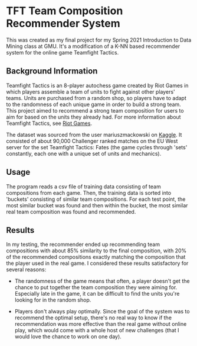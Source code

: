 # TFT Team Composition Recommender System

This was created as my final project for my Spring 2021 Introduction to Data Mining class at GMU. It's a modification of a K-NN based recommender system for the online game Teamfight Tactics.

## Background Information

Teamfight Tactics is an 8-player autochess game created by Riot Games in which players assemble a team of units to fight against other players' teams. Units are purchased from a random shop, so players have to adapt to the randomness of each unique game in order to build a strong team. This project aimed to recommend a strong team composition for users to aim for based on the units they already had. For more information about Teamfight Tactics, see [Riot Games].

The dataset was sourced from the user mariuszmackowski on [Kaggle]. It consisted of about 90,000 Challenger ranked matches on the EU West server for the set Teamfight Tactics: Fates (the game cycles through 'sets' constantly, each one with a unique set of units and mechanics). 

## Usage

The program reads a csv file of training data consisting of team compositions from each game. Then, the training data is sorted into 'buckets' consisting of similar team compositions. For each test point, the most similar bucket was found and then within the bucket, the most similar real team composition was found and recommended. 

## Results

In my testing, the recommender ended up recommending team compositions with about 85% similarity to the final composition, with 20% of the recommended compositions exactly matching the composition that the player used in the real game. I considered these results satisfactory for several reasons:
- The randomness of the game means that often, a player doesn't get the chance to put together the team composition they were aiming for. Especially late in the game, it can be difficult to find the units you're looking for in the random shop.
- Players don't always play optimally. Since the goal of the system was to recommend the optimal setup, there's no real way to know if the recommendation was more effective than the real game without online play, which would come with a whole host of new challenges (that I would love the chance to work on one day).



   [Kaggle]: <https://www.kaggle.com/mariuszmackowski/teamfight-tactics-fates-challenger-euw-rank-games>
   [Riot Games]: <https://teamfighttactics.leagueoflegends.com/en-us/>
